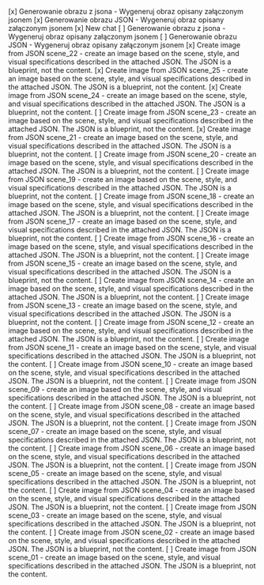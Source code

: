 [x] Generowanie obrazu z jsona - Wygeneruj obraz opisany załączonym jsonem
[x] Generowanie obrazu JSON - Wygeneruj obraz opisany załączonym jsonem
[x] New chat
[ ] Generowanie obrazu z jsona - Wygeneruj obraz opisany załączonym jsonem
[ ] Generowanie obrazu JSON - Wygeneruj obraz opisany załączonym jsonem
[x] Create image from JSON scene_22 - create an image based on the scene, style, and visual specifications described in the attached JSON. The JSON is a blueprint, not the content.
[x] Create image from JSON scene_25 - create an image based on the scene, style, and visual specifications described in the attached JSON. The JSON is a blueprint, not the content.
[x] Create image from JSON scene_24 - create an image based on the scene, style, and visual specifications described in the attached JSON. The JSON is a blueprint, not the content.
[ ] Create image from JSON scene_23 - create an image based on the scene, style, and visual specifications described in the attached JSON. The JSON is a blueprint, not the content.
[x] Create image from JSON scene_21 - create an image based on the scene, style, and visual specifications described in the attached JSON. The JSON is a blueprint, not the content.
[ ] Create image from JSON scene_20 - create an image based on the scene, style, and visual specifications described in the attached JSON. The JSON is a blueprint, not the content.
[ ] Create image from JSON scene_19 - create an image based on the scene, style, and visual specifications described in the attached JSON. The JSON is a blueprint, not the content.
[ ] Create image from JSON scene_18 - create an image based on the scene, style, and visual specifications described in the attached JSON. The JSON is a blueprint, not the content.
[ ] Create image from JSON scene_17 - create an image based on the scene, style, and visual specifications described in the attached JSON. The JSON is a blueprint, not the content.
[ ] Create image from JSON scene_16 - create an image based on the scene, style, and visual specifications described in the attached JSON. The JSON is a blueprint, not the content.
[ ] Create image from JSON scene_15 - create an image based on the scene, style, and visual specifications described in the attached JSON. The JSON is a blueprint, not the content.
[ ] Create image from JSON scene_14 - create an image based on the scene, style, and visual specifications described in the attached JSON. The JSON is a blueprint, not the content.
[ ] Create image from JSON scene_13 - create an image based on the scene, style, and visual specifications described in the attached JSON. The JSON is a blueprint, not the content.
[ ] Create image from JSON scene_12 - create an image based on the scene, style, and visual specifications described in the attached JSON. The JSON is a blueprint, not the content.
[ ] Create image from JSON scene_11 - create an image based on the scene, style, and visual specifications described in the attached JSON. The JSON is a blueprint, not the content.
[ ] Create image from JSON scene_10 - create an image based on the scene, style, and visual specifications described in the attached JSON. The JSON is a blueprint, not the content.
[ ] Create image from JSON scene_09 - create an image based on the scene, style, and visual specifications described in the attached JSON. The JSON is a blueprint, not the content.
[ ] Create image from JSON scene_08 - create an image based on the scene, style, and visual specifications described in the attached JSON. The JSON is a blueprint, not the content.
[ ] Create image from JSON scene_07 - create an image based on the scene, style, and visual specifications described in the attached JSON. The JSON is a blueprint, not the content.
[ ] Create image from JSON scene_06 - create an image based on the scene, style, and visual specifications described in the attached JSON. The JSON is a blueprint, not the content.
[ ] Create image from JSON scene_05 - create an image based on the scene, style, and visual specifications described in the attached JSON. The JSON is a blueprint, not the content.
[ ] Create image from JSON scene_04 - create an image based on the scene, style, and visual specifications described in the attached JSON. The JSON is a blueprint, not the content.
[ ] Create image from JSON scene_03 - create an image based on the scene, style, and visual specifications described in the attached JSON. The JSON is a blueprint, not the content.
[ ] Create image from JSON scene_02 - create an image based on the scene, style, and visual specifications described in the attached JSON. The JSON is a blueprint, not the content.
[ ] Create image from JSON scene_01 - create an image based on the scene, style, and visual specifications described in the attached JSON. The JSON is a blueprint, not the content.